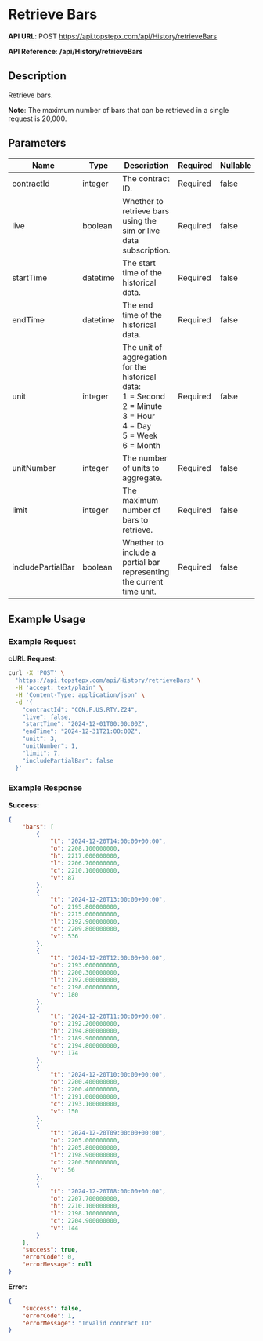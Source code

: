 # Retrieve Bars

**API URL**: POST https://api.topstepx.com/api/History/retrieveBars

**API Reference**: **/api/History/retrieveBars**

## Description

Retrieve bars.

**Note**: The maximum number of bars that can be retrieved in a single request is 20,000.

## Parameters

| Name | Type | Description | Required | Nullable |
|------|------|-------------|----------|----------|
| contractId | integer | The contract ID. | Required | false |
| live | boolean | Whether to retrieve bars using the sim or live data subscription. | Required | false |
| startTime | datetime | The start time of the historical data. | Required | false |
| endTime | datetime | The end time of the historical data. | Required | false |
| unit | integer | The unit of aggregation for the historical data:<br>1 = Second<br>2 = Minute<br>3 = Hour<br>4 = Day<br>5 = Week<br>6 = Month | Required | false |
| unitNumber | integer | The number of units to aggregate. | Required | false |
| limit | integer | The maximum number of bars to retrieve. | Required | false |
| includePartialBar | boolean | Whether to include a partial bar representing the current time unit. | Required | false |

## Example Usage

### Example Request

**cURL Request:**
```bash
curl -X 'POST' \
  'https://api.topstepx.com/api/History/retrieveBars' \
  -H 'accept: text/plain' \
  -H 'Content-Type: application/json' \
  -d '{
    "contractId": "CON.F.US.RTY.Z24",
    "live": false,
    "startTime": "2024-12-01T00:00:00Z",
    "endTime": "2024-12-31T21:00:00Z",
    "unit": 3,
    "unitNumber": 1,
    "limit": 7,
    "includePartialBar": false
  }'
```

### Example Response

**Success:**
```json
{
    "bars": [
        {
            "t": "2024-12-20T14:00:00+00:00",
            "o": 2208.100000000,
            "h": 2217.000000000,
            "l": 2206.700000000,
            "c": 2210.100000000,
            "v": 87
        },
        {
            "t": "2024-12-20T13:00:00+00:00",
            "o": 2195.800000000,
            "h": 2215.000000000,
            "l": 2192.900000000,
            "c": 2209.800000000,
            "v": 536
        },
        {
            "t": "2024-12-20T12:00:00+00:00",
            "o": 2193.600000000,
            "h": 2200.300000000,
            "l": 2192.000000000,
            "c": 2198.000000000,
            "v": 180
        },
        {
            "t": "2024-12-20T11:00:00+00:00",
            "o": 2192.200000000,
            "h": 2194.800000000,
            "l": 2189.900000000,
            "c": 2194.800000000,
            "v": 174
        },
        {
            "t": "2024-12-20T10:00:00+00:00",
            "o": 2200.400000000,
            "h": 2200.400000000,
            "l": 2191.000000000,
            "c": 2193.100000000,
            "v": 150
        },
        {
            "t": "2024-12-20T09:00:00+00:00",
            "o": 2205.000000000,
            "h": 2205.800000000,
            "l": 2198.900000000,
            "c": 2200.500000000,
            "v": 56
        },
        {
            "t": "2024-12-20T08:00:00+00:00",
            "o": 2207.700000000,
            "h": 2210.100000000,
            "l": 2198.100000000,
            "c": 2204.900000000,
            "v": 144
        }
    ],
    "success": true,
    "errorCode": 0,
    "errorMessage": null
}
```

**Error:**
```json
{
    "success": false,
    "errorCode": 1,
    "errorMessage": "Invalid contract ID"
}
```